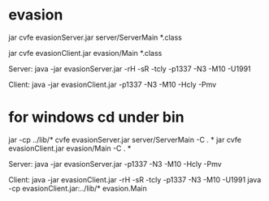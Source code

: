 # evasion
jar cvfe evasionServer.jar  server/ServerMain  *.class

jar cvfe evasionClient.jar  evasion/Main  *.class

Server:
java -jar evasionServer.jar -rH -sR -tcly -p1337 -N3 -M10 -U1991

Client:
java -jar evasionClient.jar -p1337 -N3 -M10 -Hcly -Pmv


# for windows cd under bin
jar -cp ../lib/* cvfe evasionServer.jar server/ServerMain -C . *
jar cvfe evasionClient.jar  evasion/Main -C . *

Server:
java -jar evasionServer.jar -p1337 -N3 -M10 -Hcly -Pmv


Client:
java -jar evasionClient.jar -rH -sR -tcly -p1337 -N3 -M10 -U1991
java -cp evasionClient.jar:../lib/* evasion.Main


